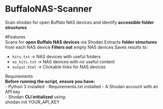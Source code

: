 # BuffaloNAS-Scanner
Scan shodan for open Buffalo NAS devices and identify **accessible folder structures**

#Features  
  Scans for **open Buffalo NAS devices** via Shodan
  Extracts **folder structures** from each NAS device 
  **Filters out** empty NAS devices
  Saves results to:  
   - `hits.txt` → NAS devices with useful folders  
   - `no_hits.txt` → NAS devices with no useful content  
   - `output.html` → Clickable links for NAS devices  

Requirements  
  **Before running the script, ensure you have:**  
    - Python 3 installed
    - Requirements.txt installed
    - A Shodan account with an API key  
      - Shodan **CLI initialized** using:  
        shodan init YOUR_API_KEY
